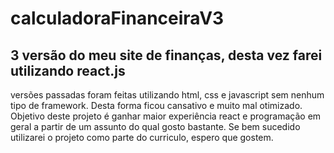 # calculadoraFinanceiraV3
3 versão do meu site de finanças, desta vez farei utilizando react.js
-----
versões passadas foram feitas utilizando html, css e javascript sem nenhum tipo de framework. Desta forma ficou cansativo e muito mal otimizado.
Objetivo deste projeto é ganhar maior experiência react e programação em geral a partir de um assunto do qual gosto bastante. Se bem sucedido utilizarei o projeto como parte do curriculo, espero que gostem.
